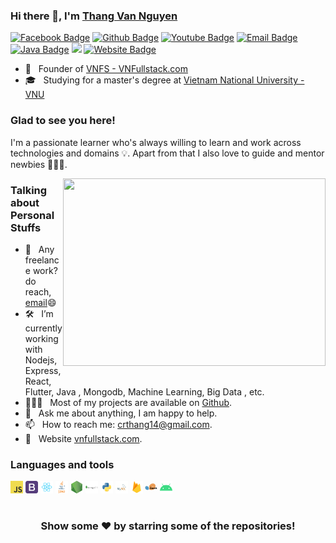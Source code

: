 ### Hi there 👋, I'm [Thang Van Nguyen](https://github.com/nv-thang/)

[![Facebook Badge](https://img.shields.io/badge/Facebook-1877F2?style=for-the-badge&logo=facebook&logoColor=white)](https://www.facebook.com/nvthang.dev/)
[![Github Badge](https://img.shields.io/badge/GitHub-100000?style=for-the-badge&logo=github&logoColor=white)](https://github.com/nv-thang/)
[![Youtube Badge](https://img.shields.io/badge/YouTube-FF0000?style=for-the-badge&logo=youtube&logoColor=white)](https://www.youtube.com/channel/UCkLITdPKy3ysyfW-EQDn9Xw)
[![Email Badge](https://img.shields.io/badge/Gmail-D14836?style=for-the-badge&logo=gmail&logoColor=white)](mailto:crthang14@gmail.com)
[![Java Badge](https://img.shields.io/badge/Java-ED8B00?style=for-the-badge&logo=java&logoColor=white)](https://vnfullstack.com/home/course/java-oop-basic/3)
![](https://api.visitorbadge.io/api/VisitorHit?user=nv-thang&repo=github-visitors-badge&countColor=%237B1E7A)
[![Website Badge](https://img.shields.io/website-up-down-green-red/http/monip.org.svg)](https://vnfullstack.com)


- 💼 &nbsp; Founder of <a href="http://vnfullstack.com/">VNFS - VNFullstack.com</a>
- 🎓 &nbsp; Studying for a master's degree at <a href="https://www.vnu.edu.vn/">Vietnam National University - VNU</a>

### Glad to see you here! &nbsp; 

I'm a passionate learner who's always willing to learn and work across technologies and domains 💡. Apart from that I also love to guide and mentor newbies 👨🏻‍💻.

<img align="right" height="300" width="420" alt="" src="https://i.ibb.co/rfH2NML/125371962-1780997262054497-4297149296835321027-n.jpg" />

### Talking about Personal Stuffs
- 💼 &nbsp; Any freelance work? do reach, [email](mailto:crthang14@gmail.com)😄
- 🛠 &nbsp; I’m currently working with Nodejs, Express, React, <br /> Flutter, Java , Mongodb, Machine Learning, Big Data , etc.
- 👨🏻‍💻 &nbsp; Most of my projects are available on [Github](https://github.com/nv-thang).
- 💬 &nbsp; Ask me about anything, I am happy to help.
- 📫 &nbsp; How to reach me: crthang14@gmail.com.
- 📝 &nbsp; Website [vnfullstack.com](https://vnfullstack.com).

### Languages and tools

<code><img height="20" src="https://raw.githubusercontent.com/github/explore/80688e429a7d4ef2fca1e82350fe8e3517d3494d/topics/javascript/javascript.png"></code>
<code><img height="20" src="https://raw.githubusercontent.com/github/explore/80688e429a7d4ef2fca1e82350fe8e3517d3494d/topics/bootstrap/bootstrap.png"></code>
<code><img height="20" src="https://raw.githubusercontent.com/github/explore/80688e429a7d4ef2fca1e82350fe8e3517d3494d/topics/react/react.png"></code>
<code><img height="20" src="https://raw.githubusercontent.com/github/explore/5b3600551e122a3277c2c5368af2ad5725ffa9a1/topics/java/java.png"></code>
<code><img height="20" src="https://raw.githubusercontent.com/github/explore/80688e429a7d4ef2fca1e82350fe8e3517d3494d/topics/nodejs/nodejs.png"></code>
<code><img height="20" src="https://raw.githubusercontent.com/github/explore/80688e429a7d4ef2fca1e82350fe8e3517d3494d/topics/mongodb/mongodb.png"></code>
<code><img height="20" src="https://raw.githubusercontent.com/github/explore/80688e429a7d4ef2fca1e82350fe8e3517d3494d/topics/python/python.png"></code>
<code><img height="20" src="https://raw.githubusercontent.com/github/explore/80688e429a7d4ef2fca1e82350fe8e3517d3494d/topics/mysql/mysql.png"></code>
<code><img height="20" src="https://raw.githubusercontent.com/github/explore/80688e429a7d4ef2fca1e82350fe8e3517d3494d/topics/firebase/firebase.png"></code>
<code><img height="20" src="https://raw.githubusercontent.com/github/explore/80688e429a7d4ef2fca1e82350fe8e3517d3494d/topics/scikit-learn/scikit-learn.png"></code>
<code><img height="20" src="https://raw.githubusercontent.com/github/explore/80688e429a7d4ef2fca1e82350fe8e3517d3494d/topics/android/android.png"></code>

#

<div align="center">

### Show some ❤️ by starring some of the repositories!

</div>

